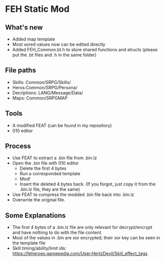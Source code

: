 # FEH Static Mod
## What's new
- Added map template
- Most xored values now can be edited directly
- Added FEH_Common.bt.h to store shared functions and structs (please put the .bt files and .h in the same folder)

## File paths
- Skills: Common/SRPG/Skills/
- Heros:Common/SRPG/Persona/
- Decriptions: LANG/Message/Data/
- Maps: Common/SRPGMAP

## Tools
- A modified FEAT (can be found in my repository)
- 010 editor

## Process
- Use FEAT to extract a .bin file from .bin.lz
- Open the .bin file with 010 editor
  - Delete the first 4 bytes
  - Run a corresponded template
  - Mod!
  - Insert the deleted 4 bytes back. (If you forgot, just copy it from the .bin.lz file, they are the same)
- Use FEAT to compress the modded .bin file back into .bin.lz
- Overwrite the original file.

## Some Explanations
- The first 4 bytes of a .bin.lz file are only relevant for decrypt/encrypt and have nothing to do with the file content.
- Most of the values in .bin are xor encrypted, their xor key can be seen in the template file
- Skill timing/ability/limit ids: https://feheroes.gamepedia.com/User:HertzDevil/Skill_effect_tags

